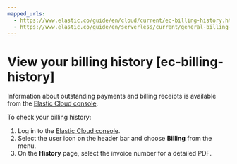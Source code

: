 ```yaml
---
mapped_urls:
  - https://www.elastic.co/guide/en/cloud/current/ec-billing-history.html
  - https://www.elastic.co/guide/en/serverless/current/general-billing-history.html
---
```


# View your billing history [ec-billing-history]

Information about outstanding payments and billing receipts is available from the [Elastic Cloud console](https://cloud.elastic.co?page=docs&placement=docs-body).

To check your billing history:

1. Log in to the [Elastic Cloud console](https://cloud.elastic.co?page=docs&placement=docs-body).
2. Select the user icon on the header bar and choose **Billing** from the menu.
3. On the **History** page, select the invoice number for a detailed PDF.